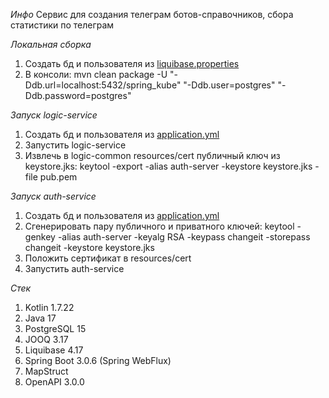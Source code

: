 *Инфо*
Сервис для создания телеграм ботов-справочников, сбора статистики по телеграм

*Локальная сборка*
1. Создать бд и пользователя из [liquibase.properties](logic-service-db%2Fsrc%2Fmain%2Fresources%2Fliquibase.properties)
2. В консоли: mvn clean package -U "-Ddb.url=localhost:5432/spring_kube" "-Ddb.user=postgres" "-Ddb.password=postgres"

*Запуск logic-service*
1. Создать бд и пользователя из [application.yml](logic-service%2Fsrc%2Fmain%2Fresources%2Fapplication.yml)
2. Запустить logic-service
3. Извлечь в logic-common resources/cert публичный ключ из keystore.jks: keytool -export -alias auth-server -keystore keystore.jks -file pub.pem

*Запуск auth-service*
1. Создать бд и пользователя из [application.yml](logic-auth-server%2Fsrc%2Fmain%2Fresources%2Fapplication.yml)
2. Сгенерировать пару публичного и приватного ключей: keytool -genkey -alias auth-server -keyalg RSA -keypass changeit -storepass changeit -keystore keystore.jks
3. Положить сертификат в resources/cert 
4. Запустить auth-service

*Стек*
1. Kotlin 1.7.22
2. Java 17
3. PostgreSQL 15
4. JOOQ 3.17
5. Liquibase 4.17
6. Spring Boot 3.0.6 (Spring WebFlux)
7. MapStruct
8. OpenAPI 3.0.0